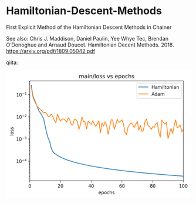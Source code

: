 # Hamiltonian-Descent-Methods
First Explicit Method of the Hamiltonian Descent Methods in Chainer

See also:
Chris J. Maddison, Daniel Paulin, Yee Whye Tec, Brendan O’Donoghue and Arnaud Doucet. Hamiltonian Decent Methods. 2018. https://arxiv.org/pdf/1809.05042.pdf

qiita: 

![graph](https://github.com/omi-key/Hamiltonian-Descent-Methods/blob/master/vsepoch_log.png?raw=true)